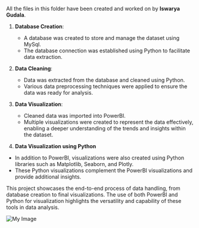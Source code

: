 All the files in this folder have been created and worked on by **Iswarya Gudala**.

1. **Database Creation**:
   - A database was created to store and manage the dataset using MySql.
   - The database connection was established using Python to facilitate data extraction.

2. **Data Cleaning**:
   - Data was extracted from the database and cleaned using Python.
   - Various data preprocessing techniques were applied to ensure the data was ready for analysis.

3. **Data Visualization**:
   - Cleaned data was imported into PowerBI.
   - Multiple visualizations were created to represent the data effectively, enabling a deeper understanding of the trends and insights within the dataset.
4. **Data Visualization using Python**
- In addition to PowerBI, visualizations were also created using Python libraries such as Matplotlib, Seaborn, and Plotly.
- These Python visualizations complement the PowerBI visualizations and provide additional insights.

This project showcases the end-to-end process of data handling, from database creation to final visualizations. The use of both PowerBI and Python for visualization highlights the versatility and capability of these tools in data analysis.

![My Image](https://github.com/Invntz/Challenge-Group-3-AI-Sustainability-Team/blob/experimental/PowerBI/Powerbi%20Dashboard%20Sustainability.png)


